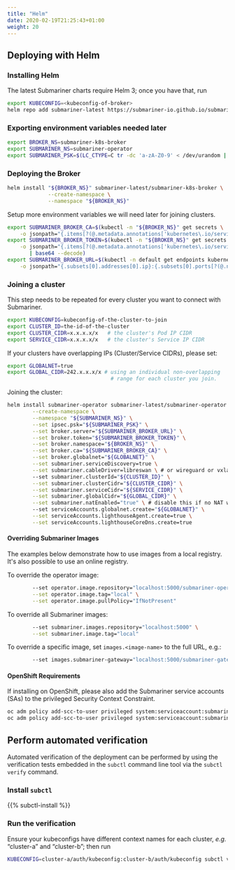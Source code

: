 ```yaml
---
title: "Helm"
date: 2020-02-19T21:25:43+01:00
weight: 20
---
```


## Deploying with Helm

### Installing Helm

The latest Submariner charts require Helm 3; once you have that, run

```bash
export KUBECONFIG=<kubeconfig-of-broker>
helm repo add submariner-latest https://submariner-io.github.io/submariner-charts/charts
```

### Exporting environment variables needed later

```bash
export BROKER_NS=submariner-k8s-broker
export SUBMARINER_NS=submariner-operator
export SUBMARINER_PSK=$(LC_CTYPE=C tr -dc 'a-zA-Z0-9' < /dev/urandom | fold -w 64 | head -n 1)
```

### Deploying the Broker

```bash
helm install "${BROKER_NS}" submariner-latest/submariner-k8s-broker \
             --create-namespace \
             --namespace "${BROKER_NS}"
```

Setup more environment variables we will need later for joining clusters.

```bash
export SUBMARINER_BROKER_CA=$(kubectl -n "${BROKER_NS}" get secrets \
    -o jsonpath="{.items[?(@.metadata.annotations['kubernetes\.io/service-account\.name']=='${BROKER_NS}-client')].data['ca\.crt']}")
export SUBMARINER_BROKER_TOKEN=$(kubectl -n "${BROKER_NS}" get secrets \
    -o jsonpath="{.items[?(@.metadata.annotations['kubernetes\.io/service-account\.name']=='${BROKER_NS}-client')].data.token}" \
       | base64 --decode)
export SUBMARINER_BROKER_URL=$(kubectl -n default get endpoints kubernetes \
    -o jsonpath="{.subsets[0].addresses[0].ip}:{.subsets[0].ports[?(@.name=='https')].port}")
```

### Joining a cluster

This step needs to be repeated for every cluster you want to connect with Submariner.

```bash
export KUBECONFIG=kubeconfig-of-the-cluster-to-join
export CLUSTER_ID=the-id-of-the-cluster
export CLUSTER_CIDR=x.x.x.x/x   # the cluster's Pod IP CIDR
export SERVICE_CIDR=x.x.x.x/x   # the cluster's Service IP CIDR
```

If your clusters have overlapping IPs (Cluster/Service CIDRs), please set:

```bash
export GLOBALNET=true
export GLOBAL_CIDR=242.x.x.x/x # using an individual non-overlapping
                                 # range for each cluster you join.
```

Joining the cluster:

```bash
helm install submariner-operator submariner-latest/submariner-operator \
        --create-namespace \
        --namespace "${SUBMARINER_NS}" \
        --set ipsec.psk="${SUBMARINER_PSK}" \
        --set broker.server="${SUBMARINER_BROKER_URL}" \
        --set broker.token="${SUBMARINER_BROKER_TOKEN}" \
        --set broker.namespace="${BROKER_NS}" \
        --set broker.ca="${SUBMARINER_BROKER_CA}" \
        --set broker.globalnet="${GLOBALNET}" \
        --set submariner.serviceDiscovery=true \
        --set submariner.cableDriver=libreswan \ # or wireguard or vxlan
        --set submariner.clusterId="${CLUSTER_ID}" \
        --set submariner.clusterCidr="${CLUSTER_CIDR}" \
        --set submariner.serviceCidr="${SERVICE_CIDR}" \
        --set submariner.globalCidr="${GLOBAL_CIDR}" \
        --set submariner.natEnabled="true" \ # disable this if no NAT will happen between gateways
        --set serviceAccounts.globalnet.create="${GLOBALNET}" \
        --set serviceAccounts.lighthouseAgent.create=true \
        --set serviceAccounts.lighthouseCoreDns.create=true
```

#### Overriding Submariner Images

The examples below demonstrate how to use images from a local registry. It's also possible to use an online registry.

To override the operator image:

```bash
        --set operator.image.repository="localhost:5000/submariner-operator" \
        --set operator.image.tag="local" \
        --set operator.image.pullPolicy="IfNotPresent"
```

To override all Submariner images:

```bash
        --set submariner.images.repository="localhost:5000" \
        --set submariner.image.tag="local"
```

To override a specific image, set `images.<image-name>` to the full URL, e.g.:

```bash
        --set images.submariner-gateway="localhost:5000/submariner-gateway:local"
```

#### OpenShift Requirements

If installing on OpenShift, please also add the Submariner service accounts (SAs) to the
privileged Security Context Constraint.

```bash
oc adm policy add-scc-to-user privileged system:serviceaccount:submariner:submariner-routeagent
oc adm policy add-scc-to-user privileged system:serviceaccount:submariner:submariner-engine
```

## Perform automated verification

Automated verification of the deployment can be performed by using the verification
tests embedded in the `subctl` command line tool via the `subctl verify` command.

### Install `subctl`

{{% subctl-install %}}

### Run the verification

Ensure your kubeconfigs have different context names for each cluster, _e.g._ “cluster-a” and “cluster-b”;
then run

```bash
KUBECONFIG=cluster-a/auth/kubeconfig:cluster-b/auth/kubeconfig subctl verify --context cluster-a --tocontext cluster-b --verbose
```
